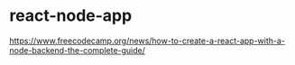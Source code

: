 # react-node-app

https://www.freecodecamp.org/news/how-to-create-a-react-app-with-a-node-backend-the-complete-guide/
